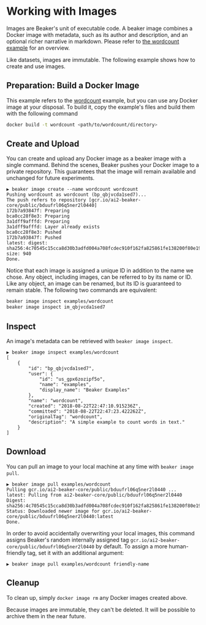# Working with Images

Images are Beaker's unit of executable code. A beaker image combines a Docker image with metadata,
such as its author and description, and an optional richer narrative in markdown. Please refer to
[the wordcount example](https://beaker.org/im/im_qbjvcda1sed7) for an overview.

Like datasets, images are immutable. The following example shows how to create and use images.

## Preparation: Build a Docker Image

This example refers to the [wordcount](../examples/wordcount) example, but you can use any Docker
image at your disposal. To build it, copy the example's files and build them with the following
command

```bash
docker build -t wordcount <path/to/wordcount/directory>
```

## Create and Upload

You can create and upload any Docker image as a beaker image with a single command. Behind the scenes, Beaker pushes your
Docker image to a private repository. This guarantees that the image will remain available and
unchanged for future experiments.

```
▶ beaker image create --name wordcount wordcount
Pushing wordcount as wordcount (bp_qbjvcda1sed7)...
The push refers to repository [gcr.io/ai2-beaker-core/public/bduufrl06q5ner2l0440]
172b7a93847f: Preparing
bca0cc28f8e3: Preparing
3a1dff9afffd: Preparing
3a1dff9afffd: Layer already exists
bca0cc28f8e3: Pushed
172b7a93847f: Pushed
latest: digest: sha256:4c70545c15cca8d30b3adfd004a708fcdec910f162fa825861fe138200f80e19 size: 940
Done.
```

Notice that each image is assigned a unique ID in addition to the name we chose. Any object,
including images, can be referred to by its name or ID. Like any object, an image can be
renamed, but its ID is guaranteed to remain stable. The following two commands are equivalent:

```bash
beaker image inspect examples/wordcount
beaker image inspect im_qbjvcda1sed7
```

## Inspect

An image's metadata can be retrieved with `beaker image inspect`.

```
▶ beaker image inspect examples/wordcount
[
    {
        "id": "bp_qbjvcda1sed7",
        "user": {
            "id": "us_gpx6zozipf5o",
            "name": "examples",
            "display_name": "Beaker Examples"
        },
        "name": "wordcount",
        "created": "2018-08-22T22:47:10.915236Z",
        "committed": "2018-08-22T22:47:23.422262Z",
        "originalTag": "wordcount",
        "description": "A simple example to count words in text."
    }
]
```

## Download

You can pull an image to your local machine at any time with `beaker image pull`.

```
▶ beaker image pull examples/wordcount
Pulling gcr.io/ai2-beaker-core/public/bduufrl06q5ner2l0440 ...
latest: Pulling from ai2-beaker-core/public/bduufrl06q5ner2l0440
Digest: sha256:4c70545c15cca8d30b3adfd004a708fcdec910f162fa825861fe138200f80e19
Status: Downloaded newer image for gcr.io/ai2-beaker-core/public/bduufrl06q5ner2l0440:latest
Done.
```

In order to avoid accidentally overwriting your local images, this command assigns Beaker's random
internally assigned tag  `gcr.io/ai2-beaker-core/public/bduufrl06q5ner2l0440` by default. To assign
a more human-friendly tag, set it with an additional argument:

```
▶ beaker image pull examples/wordcount friendly-name
```

## Cleanup

To clean up, simply `docker image rm` any Docker images created above.

Because images are immutable, they can't be deleted. It will be possible to archive them in the
near future.
